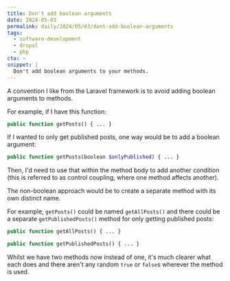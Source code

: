 ```yaml
---
title: Don't add boolean arguments
date: 2024-05-03
permalink: daily/2024/05/03/dont-add-boolean-arguments
tags:
  - software-development
  - drupal
  - php
cta: ~
snippet: |
  Don't add boolean arguments to your methods.
---
```


A convention I like from the Laravel framework is to avoid adding boolean arguments to methods.

For example, if I have this function:

```php
public function getPosts() { ... }
```
If I wanted to only get published posts, one way would be to add a boolean argument:

```php
public function getPosts(boolean $onlyPublished) { ... }
```

Then, I'd need to use that within the method body to add another condition (this is referred to as control coupling, where one method affects another).

The non-boolean approach would be to create a separate method with its own distinct name.

For example, `getPosts()` could be named `getAllPosts()` and there could be a separate `getPublishedPosts()` method for only getting published posts:

```php
public function getAllPosts() { ... }

public function getPublishedPosts() { ... }
```
Whilst we have two methods now instead of one, it's much clearer what each does and there aren't any random `true` or `false`s wherever the method is used.
